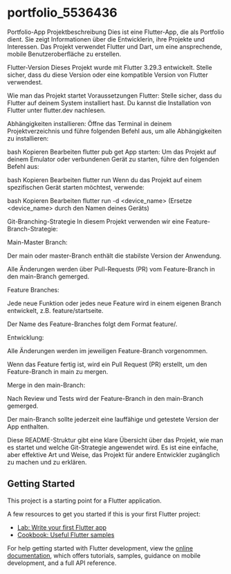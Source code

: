 # portfolio_5536436

Portfolio-App
Projektbeschreibung
Dies ist eine Flutter-App, die als Portfolio dient. Sie zeigt Informationen über die Entwicklerin, ihre Projekte und Interessen. Das Projekt verwendet Flutter und Dart, um eine ansprechende, mobile Benutzeroberfläche zu erstellen.

Flutter-Version
Dieses Projekt wurde mit Flutter 3.29.3 entwickelt. Stelle sicher, dass du diese Version oder eine kompatible Version von Flutter verwendest.

Wie man das Projekt startet
Voraussetzungen
Flutter: Stelle sicher, dass du Flutter auf deinem System installiert hast. Du kannst die Installation von Flutter unter flutter.dev nachlesen.

Abhängigkeiten installieren: Öffne das Terminal in deinem Projektverzeichnis und führe folgenden Befehl aus, um alle Abhängigkeiten zu installieren:

bash
Kopieren
Bearbeiten
flutter pub get
App starten: Um das Projekt auf deinem Emulator oder verbundenen Gerät zu starten, führe den folgenden Befehl aus:

bash
Kopieren
Bearbeiten
flutter run
Wenn du das Projekt auf einem spezifischen Gerät starten möchtest, verwende:

bash
Kopieren
Bearbeiten
flutter run -d <device_name>
(Ersetze <device_name> durch den Namen deines Geräts)

Git-Branching-Strategie
In diesem Projekt verwenden wir eine Feature-Branch-Strategie:

Main-Master Branch:

Der main oder master-Branch enthält die stabilste Version der Anwendung.

Alle Änderungen werden über Pull-Requests (PR) vom Feature-Branch in den main-Branch gemerged.

Feature Branches:

Jede neue Funktion oder jedes neue Feature wird in einem eigenen Branch entwickelt, z.B. feature/startseite.

Der Name des Feature-Branches folgt dem Format feature/<feature-name>.

Entwicklung:

Alle Änderungen werden im jeweiligen Feature-Branch vorgenommen.

Wenn das Feature fertig ist, wird ein Pull Request (PR) erstellt, um den Feature-Branch in main zu mergen.

Merge in den main-Branch:

Nach Review und Tests wird der Feature-Branch in den main-Branch gemerged.

Der main-Branch sollte jederzeit eine lauffähige und getestete Version der App enthalten.

Diese README-Struktur gibt eine klare Übersicht über das Projekt, wie man es startet und welche Git-Strategie angewendet wird. Es ist eine einfache, aber effektive Art und Weise, das Projekt für andere Entwickler zugänglich zu machen und zu erklären.

## Getting Started

This project is a starting point for a Flutter application.

A few resources to get you started if this is your first Flutter project:

- [Lab: Write your first Flutter app](https://docs.flutter.dev/get-started/codelab)
- [Cookbook: Useful Flutter samples](https://docs.flutter.dev/cookbook)

For help getting started with Flutter development, view the
[online documentation](https://docs.flutter.dev/), which offers tutorials,
samples, guidance on mobile development, and a full API reference.
